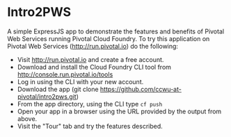 Intro2PWS	
===================

A simple ExpressJS app to demonstrate the features and benefits of Pivotal Web Services running Pivotal Cloud Foundry. To try this application on Pivotal Web Services (http://run.pivotal.io) do the following:

* Visit http://run.pivotal.io and create a free account.
* Download and install the Cloud Foundry CLI tool from http://console.run.pivotal.io/tools
* Log in using the CLI with your new account.
* Download the app (git clone https://github.com/ccwu-at-pivotal/intro2pws.git)
* From the app directory, using the CLI type <code>cf push</code>
* Open your app in a browser using the URL provided by the output from above.
* Visit the "Tour" tab and try the features described. 
